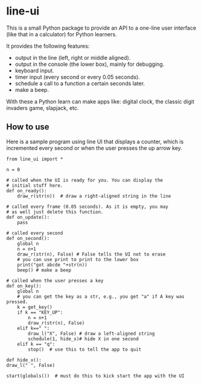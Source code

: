 # line-ui
This is a small Python package to provide an API to a one-line user interface (like that in a calculator) for Python learners.

It provides the following features:
* output in the line (left, right or middle aligned).
* output in the console (the lower box), mainly for debugging.
* keyboard input.
* timer input (every second or every 0.05 seconds).
* schedule a call to a function a certain seconds later.
* make a beep.

With these a Python learn can make apps like: digital clock, 
the classic digit invaders game, slapjack, etc.

## How to use
Here is a sample program using line UI that displays a counter, which
is incremented every second or when the user presses the up arrow key.

    from line_ui import *

    n = 0

    # called when the UI is ready for you. You can display the
    # initial stuff here.
    def on_ready():
        draw_r(str(n))  # draw a right-aligned string in the line

    # called every frame (0.05 seconds). As it is empty, you may
    # as well just delete this function.
    def on_update():
        pass

    # called every second
    def on_second():
        global n
        n = n+1
        draw_r(str(n), False) # False tells the UI not to erase
        # you can use print to print to the lower box
        print("got abcde "+str(n))
        beep() # make a beep

    # called when the user presses a key
    def on_key():
        global n
        # you can get the key as a str, e.g., you get "a" if A key was pressed.
        k = get_key()
        if k == "KEY_UP":
            n = n+1
            draw_r(str(n), False)
        elif k==" ":
            draw_l("X", False) # draw a left-aligned string
            schedule(1, hide_x)# hide X in one second
        elif k == "q":
            stop()  # use this to tell the app to quit

    def hide_x():
    draw_l(" ", False)

    start(globals())  # must do this to kick start the app with the UI
